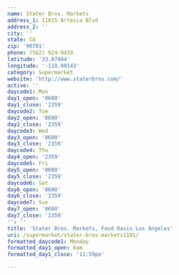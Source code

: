 ```yaml
---
name: Stater Bros. Markets
address_1: 11815 Artesia Blvd
address_2: ''
city: ''
state: CA
zip: '90701'
phone: (562) 924-9429
latitude: '33.87484'
longitude: '-118.08143'
category: Supermarket
website: 'http://www.staterbros.com/'
active: ''
daycode1: Mon
day1_open: '0600'
day1_close: '2359'
daycode2: Tue
day2_open: '0600'
day2_close: '2359'
daycode3: Wed
day3_open: '0600'
day3_close: '2359'
daycode4: Thu
day4_open: '2359'
daycode5: Fri
day5_open: '0600'
day5_close: '2359'
daycode6: Sat
day6_open: '0600'
day6_close: '2359'
daycode7: Sun
day7_open: '0600'
day7_close: '2359'
'': ''
title: 'Stater Bros. Markets, Food Oasis Los Angeles'
uri: /supermarket/stater-bros-markets1181/
formatted_daycode1: Monday
formatted_day1_open: 6am
formatted_day1_close: '11:59pm'

---
```


